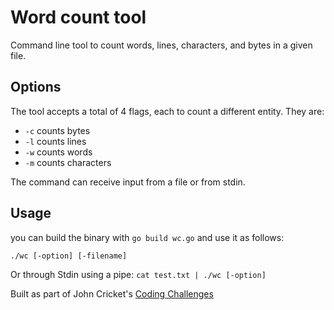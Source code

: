 # Word count tool

Command line tool to count words, lines, characters, and bytes in a given file.

## Options

The tool accepts a total of 4 flags, each to count a different entity. They are:

- `-c` counts bytes
- `-l` counts lines
- `-w` counts words
- `-m` counts characters

The command can receive input from a file or from stdin.

## Usage

you can build the binary with `go build wc.go` and use it as follows:

`./wc [-option] [-filename]`

Or through Stdin using a pipe: `cat test.txt | ./wc [-option]`

Built as part of John Cricket's [Coding Challenges](https://codingchallenges.fyi/challenges/challenge-wc/)
